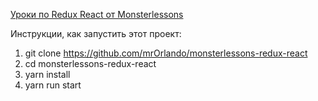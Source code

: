 
[Уроки по Redux React от Monsterlessons][1]

Инструкции, как запустить этот проект:
1. git clone https://github.com/mrOrlando/monsterlessons-redux-react
2. cd monsterlessons-redux-react
3. yarn install
4. yarn run start

[1]:https://www.youtube.com/playlist?list=PLIcAMDxr6tprSzqKmfhDiW00GWbDcs8lE